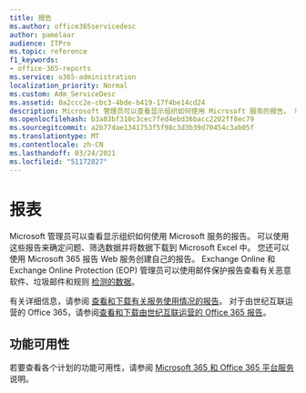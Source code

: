 ```yaml
---
title: 报告
ms.author: office365servicedesc
author: pamelaar
audience: ITPro
ms.topic: reference
f1_keywords:
- office-365-reports
ms.service: o365-administration
localization_priority: Normal
ms.custom: Adm_ServiceDesc
ms.assetid: 0a2ccc2e-cbc3-4bde-b419-17f4be14cd24
description: Microsoft 管理员可以查看显示组织如何使用 Microsoft 服务的报告。 可以使用这些报告来确定问题、筛选数据并将数据下载到 Microsoft Excel 中。 您还可以使用 Microsoft 365 报告 Web 服务创建自己的报告。 Exchange Online 和 Exchange Online Protection (EOP) 管理员可以使用邮件保护报告查看有关恶意软件、垃圾邮件和规则检测的数据。
ms.openlocfilehash: b3a83bf310c3cec7fed4ebd36bacc2202ff8ec79
ms.sourcegitcommit: a2b77dae1341753f5f98c3d3b39d70454c3ab05f
ms.translationtype: MT
ms.contentlocale: zh-CN
ms.lasthandoff: 03/24/2021
ms.locfileid: "51172827"
---
```

# <a name="reports"></a>报表

Microsoft 管理员可以查看显示组织如何使用 Microsoft 服务的报告。 可以使用这些报告来确定问题、筛选数据并将数据下载到 Microsoft Excel 中。 您还可以使用 Microsoft 365 报告 Web 服务创建自己的报告。 Exchange Online 和 Exchange Online Protection (EOP) 管理员可以使用邮件保护报告查看有关恶意软件、垃圾邮件和规则 [检测的数据](/exchange/monitoring/use-mail-protection-reports)。
  
有关详细信息，请参阅 [查看和下载有关服务使用情况的报告](/microsoft-365/admin/activity-reports/activity-reports)。 对于由世纪互联运营的 Office 365，请参阅[查看和下载由世纪互联运营的 Office 365 报告](/microsoft-365/admin/activity-reports/activity-reports)。
  
## <a name="feature-availability"></a>功能可用性

若要查看各个计划的功能可用性，请参阅 [Microsoft 365 和 Office 365 平台服务](office-365-platform-service-description.md)说明。
